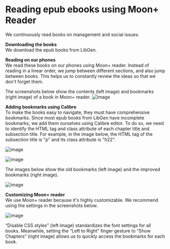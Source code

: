 # Reading epub ebooks using Moon+ Reader

We continuously read books on management and social issues.    

**Downloading the books**   
We download the epub books from LibGen.  

**Reading on our phones**   
We read these books on our phones using Moon+ reader. Instead of reading in a linear order, we jump between different sections, and also jump between books. This helps us to constantly review the ideas so that we don't forget them.  

The screenshots below show the contents (left image) and bookmarks (right image) of a book in Moon+ reader. 
![image](https://github.com/maximilian-ho/articles/assets/94465856/868df99f-9d69-4d49-ba38-55ee7c1f9592)


**Adding bookmarks using Calibre**  
To make the books easy to navigate, they must have comprehensive bookmarks. Since most epub books from LibGen have incomplete bookmarks, we add them ourselves using Calibre editor. To do so, we need to identify the HTML tag and class attribute of each chapter title and subsection title. For example, in the image below, the HTML tag of the subsection title is "p" and its class attribute is "h22". 

![image](https://github.com/maximilian-ho/articles/assets/94465856/d66fd7c8-c6d3-4587-a132-b4d5cf02f836)

![image](https://github.com/maximilian-ho/articles/assets/94465856/766f33c8-6ed4-45b5-9c68-d6b788f9c49a)

The images below show the old bookmarks (left image) and the improved bookmarks (right image). 

![image](https://github.com/maximilian-ho/articles/assets/94465856/96ea145d-0cb0-49b2-a96f-9d05563b1bd6)


**Customizing Moon+ reader**  
We use Moon+ reader because it's highly customizable. We recommend using the settings in the screenshots below.

![image](https://github.com/maximilian-ho/articles/assets/94465856/d4aca8d2-e08a-49d1-92e9-675a9669c06a)

“Disable CSS styles” (left image) standardizes the font settings for all books. Meanwhile, setting the “Left to Right” finger gesture to “Show Chapters” (right image) allows us to quickly access the bookmarks for each book.  


